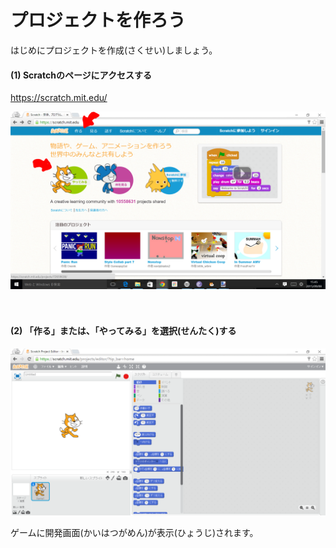 # プロジェクトを作ろう

はじめにプロジェクトを作成(さくせい)しましょう。

#### (1) Scratchのページにアクセスする
https://scratch.mit.edu/

![](base001_make.png)

　
　　
　　
　　　
　


#### (2) 「作る」または、「やってみる」を選択(せんたく)する

![](base001_make_002.png)

ゲームに開発画面(かいはつがめん)が表示(ひょうじ)されます。
